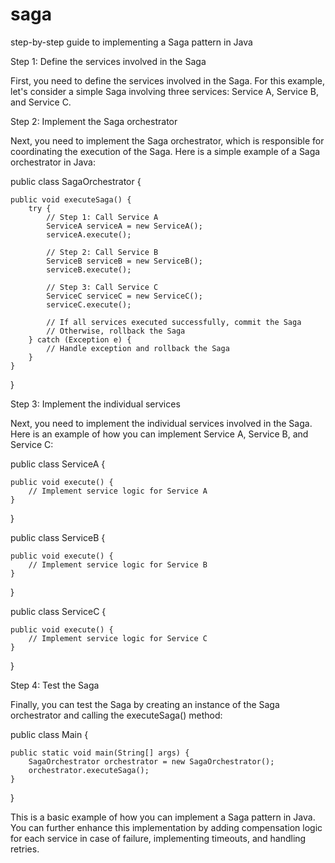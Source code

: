 # saga
step-by-step guide to implementing a Saga pattern in Java

Step 1: Define the services involved in the Saga

First, you need to define the services involved in the Saga. For this example, let's consider a simple Saga involving three services: Service A, Service B, and Service C.

Step 2: Implement the Saga orchestrator

Next, you need to implement the Saga orchestrator, which is responsible for coordinating the execution of the Saga. Here is a simple example of a Saga orchestrator in Java:

public class SagaOrchestrator {
    
    public void executeSaga() {
        try {
            // Step 1: Call Service A
            ServiceA serviceA = new ServiceA();
            serviceA.execute();
            
            // Step 2: Call Service B
            ServiceB serviceB = new ServiceB();
            serviceB.execute();
            
            // Step 3: Call Service C
            ServiceC serviceC = new ServiceC();
            serviceC.execute();
            
            // If all services executed successfully, commit the Saga
            // Otherwise, rollback the Saga
        } catch (Exception e) {
            // Handle exception and rollback the Saga
        }
    }
}


Step 3: Implement the individual services

Next, you need to implement the individual services involved in the Saga. Here is an example of how you can implement Service A, Service B, and Service C:


public class ServiceA {
    
    public void execute() {
        // Implement service logic for Service A
    }
}

public class ServiceB {
    
    public void execute() {
        // Implement service logic for Service B
    }
}

public class ServiceC {
    
    public void execute() {
        // Implement service logic for Service C
    }
}



Step 4: Test the Saga

Finally, you can test the Saga by creating an instance of the Saga orchestrator and calling the executeSaga() method:


public class Main {
    
    public static void main(String[] args) {
        SagaOrchestrator orchestrator = new SagaOrchestrator();
        orchestrator.executeSaga();
    }
}

This is a basic example of how you can implement a Saga pattern in Java. You can further enhance this implementation by adding compensation logic for each service in case of failure, implementing timeouts, and handling retries.
